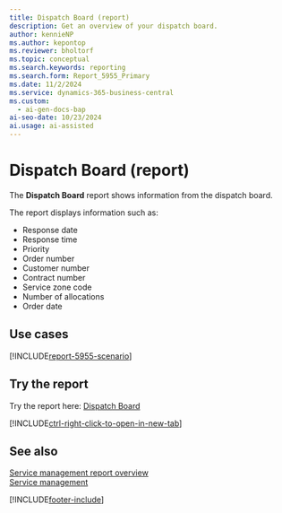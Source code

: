 ```yaml
---
title: Dispatch Board (report)
description: Get an overview of your dispatch board.
author: kennieNP
ms.author: kepontop
ms.reviewer: bholtorf
ms.topic: conceptual
ms.search.keywords: reporting
ms.search.form: Report_5955_Primary
ms.date: 11/2/2024
ms.service: dynamics-365-business-central
ms.custom:
  - ai-gen-docs-bap
ai-seo-date: 10/23/2024
ai.usage: ai-assisted
---
```


# Dispatch Board (report)

The **Dispatch Board** report shows information from the dispatch board.

The report displays information such as: 

- Response date
- Response time
- Priority
- Order number
- Customer number
- Contract number
- Service zone code
- Number of allocations
- Order date

## Use cases

[!INCLUDE[report-5955-scenario](../includes/report-5955-scenario-include.md)]

<!-- 

Prompt

Below is a report in an ERP system. Provide 3-4 use cases for different personas working with project management or finance for projects.

Format like this:    
  
As a <persona>, use the report to    
* use case 1  
* use case 2    

Do not capitalize the persona names. 

Do not start lines with "Use the data to"

## Report name
Dispatch Board

## Report description

### What the report does

### Use cases

Please include your data sources and URLs

-->

## Try the report

Try the report here: [Dispatch Board](https://businesscentral.dynamics.com?report=5955)

[!INCLUDE[ctrl-right-click-to-open-in-new-tab](../includes/ctrl-right-click-to-open-in-new-tab.md)]

## See also

[Service management report overview](../service-reports.md)  
[Service management](../service-service.md)  

[!INCLUDE[footer-include](../includes/footer-banner.md)]
